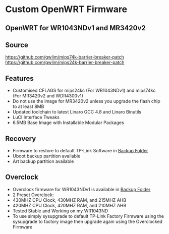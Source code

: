 Custom OpenWRT Firmware
=======================

OpenWRT for WR1043NDv1 and MR3420v2
----------------------------------------

Source
------

https://github.com/gwlim/mips74k-barrier-breaker-patch
https://github.com/gwlim/mips24k-barrier-breaker-patch


Features
--------

* Customised CFLAGS for mips24kc (For WR1043NDv1) and mips74kc (For MR3420v2 and WDR4300v1)
* Do not use the image for MR3420v2 unless you upgrade the flash chip to at least 8MB
* Updated toolchain to latest Linaro GCC 4.8 and Linaro Binutils
* LuCI Interface Tweaks
* 6.5MB Base Image with Installable Modular Packages

Recovery
--------

* Firmware to restore to default TP-Link Software in [Backup Folder](https://github.com/gwlim/Openwrt_Firmware/tree/master/TP-Link_TL-WR1043ND/BackUp_Image)
* Uboot backup partition available
* Art backup partition available

Overclock
---------

* Overclock firmware for WR1043NDv1 is available in [Backup Folder](https://github.com/gwlim/Openwrt_Firmware/tree/master/TP-Link_TL-WR1043ND/BackUp_Image)
* 2 Preset Overclock: 
* 430MHZ CPU Clock, 430MHZ RAM, and 215MHZ AHB
* 420MHZ CPU Clock, 420MHZ RAM, and 210MHZ AHB
* Tested Stable and Working on my WR1043ND
* To use simply sysupgrade to default TP-Link Factory Firmware using the sysupgrade to factory image then upgrade again using the Overclocked Firmware

